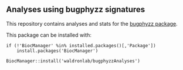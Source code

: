 ## Analyses using bugphyzz signatures

This repository contains analyses and stats for the [bugphyzz package](https://github.com/waldronlab/bugphyzz).

This package can be installed with:

```
if (!'BiocManager' %in% installed.packages()[,'Package'])
    install.packages('BiocManager')

BiocManager::install('waldronlab/bugphyzzAnalyses')
```

